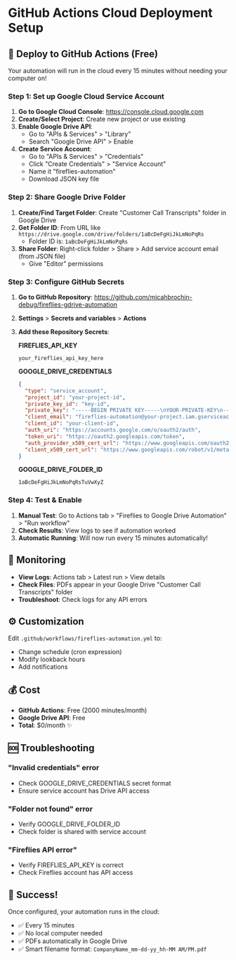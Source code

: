 # GitHub Actions Cloud Deployment Setup

## 🚀 Deploy to GitHub Actions (Free)

Your automation will run in the cloud every 15 minutes without needing your computer on!

### Step 1: Set up Google Cloud Service Account

1. **Go to Google Cloud Console**: https://console.cloud.google.com
2. **Create/Select Project**: Create new project or use existing
3. **Enable Google Drive API**:
   - Go to "APIs & Services" > "Library"
   - Search "Google Drive API" > Enable
4. **Create Service Account**:
   - Go to "APIs & Services" > "Credentials"
   - Click "Create Credentials" > "Service Account"
   - Name it "fireflies-automation"
   - Download JSON key file

### Step 2: Share Google Drive Folder

1. **Create/Find Target Folder**: Create "Customer Call Transcripts" folder in Google Drive
2. **Get Folder ID**: From URL like `https://drive.google.com/drive/folders/1aBcDeFgHiJkLmNoPqRs`
   - Folder ID is: `1aBcDeFgHiJkLmNoPqRs`
3. **Share Folder**: Right-click folder > Share > Add service account email (from JSON file)
   - Give "Editor" permissions

### Step 3: Configure GitHub Secrets

1. **Go to GitHub Repository**: https://github.com/micahbrochin-debug/fireflies-gdrive-automation
2. **Settings** > **Secrets and variables** > **Actions**
3. **Add these Repository Secrets**:

   **FIREFLIES_API_KEY**
   ```
   your_fireflies_api_key_here
   ```

   **GOOGLE_DRIVE_CREDENTIALS**
   ```json
   {
     "type": "service_account",
     "project_id": "your-project-id",
     "private_key_id": "key-id",
     "private_key": "-----BEGIN PRIVATE KEY-----\nYOUR-PRIVATE-KEY\n-----END PRIVATE KEY-----\n",
     "client_email": "fireflies-automation@your-project.iam.gserviceaccount.com",
     "client_id": "your-client-id",
     "auth_uri": "https://accounts.google.com/o/oauth2/auth",
     "token_uri": "https://oauth2.googleapis.com/token",
     "auth_provider_x509_cert_url": "https://www.googleapis.com/oauth2/v1/certs",
     "client_x509_cert_url": "https://www.googleapis.com/robot/v1/metadata/x509/fireflies-automation%40your-project.iam.gserviceaccount.com"
   }
   ```

   **GOOGLE_DRIVE_FOLDER_ID**
   ```
   1aBcDeFgHiJkLmNoPqRsTuVwXyZ
   ```

### Step 4: Test & Enable

1. **Manual Test**: Go to Actions tab > "Fireflies to Google Drive Automation" > "Run workflow"
2. **Check Results**: View logs to see if automation worked
3. **Automatic Running**: Will now run every 15 minutes automatically!

## 🔧 Monitoring

- **View Logs**: Actions tab > Latest run > View details
- **Check Files**: PDFs appear in your Google Drive "Customer Call Transcripts" folder
- **Troubleshoot**: Check logs for any API errors

## ⚙️ Customization

Edit `.github/workflows/fireflies-automation.yml` to:
- Change schedule (cron expression)
- Modify lookback hours
- Add notifications

## 💰 Cost

- **GitHub Actions**: Free (2000 minutes/month)
- **Google Drive API**: Free
- **Total**: $0/month ✨

## 🆘 Troubleshooting

### "Invalid credentials" error
- Check GOOGLE_DRIVE_CREDENTIALS secret format
- Ensure service account has Drive API access

### "Folder not found" error  
- Verify GOOGLE_DRIVE_FOLDER_ID
- Check folder is shared with service account

### "Fireflies API error"
- Verify FIREFLIES_API_KEY is correct
- Check Fireflies account has API access

## 🎉 Success!

Once configured, your automation runs in the cloud:
- ✅ Every 15 minutes
- ✅ No local computer needed  
- ✅ PDFs automatically in Google Drive
- ✅ Smart filename format: `CompanyName_mm-dd-yy_hh-MM AM/PM.pdf`